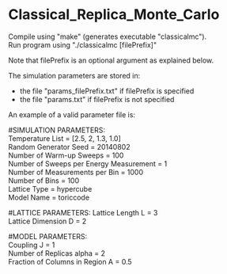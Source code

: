 Classical_Replica_Monte_Carlo
=============================

Compile using "make" (generates executable "classicalmc").  
Run program using "./classicalmc [filePrefix]"

Note that filePrefix is an optional argument as explained below. 

The simulation parameters are stored in:
- the file "params_filePrefix.txt" if filePrefix is specified
- the file "params.txt" if filePrefix is not specified 

An example of a valid parameter file is:

\#SIMULATION PARAMETERS:  
Temperature List = [2.5, 2, 1.3, 1.0]  
Random Generator Seed = 20140802  
Number of Warm-up Sweeps = 100  
Number of Sweeps per Energy Measurement = 1  
Number of Measurements per Bin = 1000  
Number of Bins = 100  
Lattice Type = hypercube  
Model Name = toriccode  

\#LATTICE PARAMETERS: 
Lattice Length L = 3  
Lattice Dimension D = 2  

\#MODEL PARAMETERS:  
Coupling J = 1  
Number of Replicas alpha = 2  
Fraction of Columns in Region A = 0.5  


